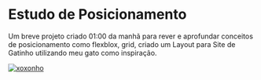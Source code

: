 # Estudo de Posicionamento
Um breve projeto criado 01:00 da manhã para rever e aprofundar conceitos de posicionamento como flexblox, grid, criado um Layout para Site de Gatinho utilizando meu gato como inspiração.

<a href="https://ibb.co/qmmwJ7S"><img src="https://i.ibb.co/xzzQFXk/xoxonho.png" alt="xoxonho" border="0"></a>
